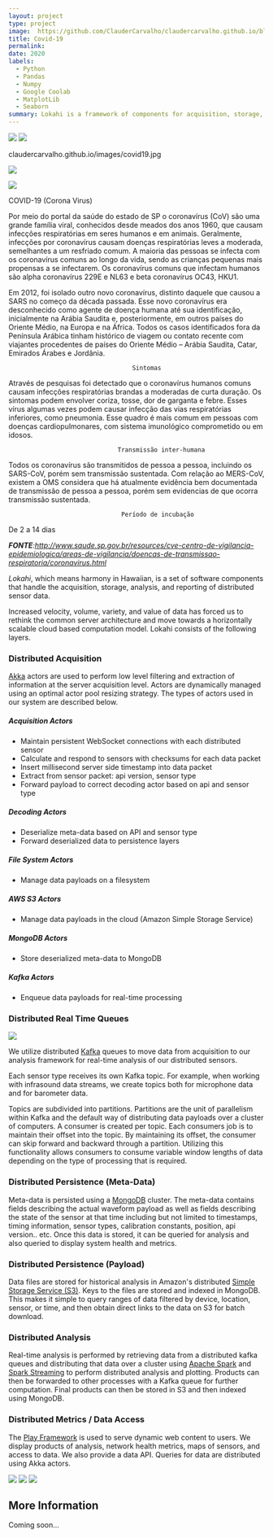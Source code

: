 ```yaml
---
layout: project
type: project
image:  https://github.com/ClauderCarvalho/claudercarvalho.github.io/blob/master/images/covid19.jpg
title: Covid-19
permalink: 
date: 2020
labels:
  - Python
  - Pandas
  - Numpy
  - Google Coolab
  - MatplotLib
  - Seaborn
summary: Lokahi is a framework of components for acquisition, storage, andlysis, and reporting of real-time distributed transient data.
---
```


<img class="ui image" src="{{ site.baseurl }}/images/opq-screenshot.png">

<img class="ui image" src="{{ site.baseurl }}/images/covid19.jpg">


claudercarvalho.github.io/images/covid19.jpg

![](claudercarvalho.github.io/images/covid19.jpg)


<img src="https://github.com/ClauderCarvalho/claudercarvalho.github.io/blob/master/images/covid19.jpg">

   COVID-19 (Corona Virus)

Por meio do portal da saúde do estado de SP o coronavírus (CoV) são uma grande família viral, conhecidos desde meados dos anos 1960, que causam infecções respiratórias em seres humanos e em animais. Geralmente, infecções por coronavírus causam doenças respiratórias leves a moderada, semelhantes a um resfriado comum. A maioria das pessoas se infecta com os coronavírus comuns ao longo da vida, sendo as crianças pequenas mais propensas a se infectarem. Os coronavírus comuns que infectam humanos são alpha coronavírus 229E e NL63 e beta coronavírus OC43, HKU1.

Em 2012, foi isolado outro novo coronavírus, distinto daquele que causou a SARS no começo da década passada. Esse novo coronavírus era desconhecido como agente de doença humana até sua identificação, inicialmente na Arábia Saudita e, posteriormente, em outros países do Oriente Médio, na Europa e na África. Todos os casos identificados fora da Península Arábica tinham histórico de viagem ou contato recente com viajantes procedentes de países do Oriente Médio – Arábia Saudita, Catar, Emirados Árabes e Jordânia.

                                      Sintomas

Através de pesquisas foi detectado que o  coronavírus humanos comuns causam infecções respiratórias brandas a moderadas de curta duração. Os sintomas podem envolver coriza, tosse, dor de garganta e febre. Esses vírus algumas vezes podem causar infecção das vias respiratórias inferiores, como pneumonia. Esse quadro é mais comum em pessoas com doenças cardiopulmonares, com sistema imunológico comprometido ou em idosos.

                                  Transmissão inter-humana
 
Todos os coronavírus são transmitidos de pessoa a pessoa, incluindo os SARS-CoV, porém sem transmissão sustentada. Com relação ao MERS-CoV, existem a OMS considera que há atualmente evidência bem documentada de transmissão de pessoa a pessoa, porém sem evidencias de que ocorra transmissão sustentada.


                                   Período de incubação

De 2 a 14 dias

_**FONTE**:http://www.saude.sp.gov.br/resources/cve-centro-de-vigilancia-epidemiologica/areas-de-vigilancia/doencas-de-transmissao-respiratoria/coronavirus.html_













*Lokahi*, which means harmony in Hawaiian, is a set of software components that handle the acquisition, storage, 
analysis, and reporting of distributed sensor data. 

Increased velocity, volume, variety, and value of data has forced us to rethink the common server architecture and move 
towards a horizontally scalable cloud based computation model. Lokahi consists of the following layers.

### Distributed Acquisition
[Akka](http://akka.io/) actors are used to perform low level filtering and extraction of information at the server acquisition level. 
Actors are dynamically managed using an optimal actor pool resizing strategy. The types of actors used in our system are 
described below. 
 
##### Acquisition Actors
* Maintain persistent WebSocket connections with each distributed sensor
* Calculate and respond to sensors with checksums for each data packet
* Insert millisecond server side timestamp into data packet
* Extract from sensor packet: api version, sensor type
* Forward payload to correct decoding actor based on api and sensor type

##### Decoding Actors
* Deserialize meta-data based on API and sensor type
* Forward deserialized data to persistence layers

##### File System Actors
* Manage data payloads on a filesystem

##### AWS S3 Actors
* Manage data payloads in the cloud (Amazon Simple Storage Service)

##### MongoDB Actors
* Store deserialized meta-data to MongoDB

##### Kafka Actors
* Enqueue data payloads for real-time processing

### Distributed Real Time Queues
<img src="../images/lokahi-kafka.png" class="ui large image">

We utilize distributed [Kafka](http://kafka.apache.org/) queues to move data from acquisition to our analysis framework for real-time analysis of
our distributed sensors. 

Each sensor type receives its own Kafka topic. For example, when working with infrasound data
streams, we create topics both for microphone data and for barometer data. 

Topics are subdivided into partitions. Partitions are the unit of parallelism within Kafka and the default way of 
distributing data payloads over a cluster of computers. A consumer is created per topic. Each consumers job is to
maintain their offset into the topic. By maintaining its offset, the consumer can skip forward and backward through a 
partition. Utilizing this functionality allows consumers to consume variable window lengths of data depending on the
type of processing that is required.

### Distributed Persistence (Meta-Data)
Meta-data is persisted using a [MongoDB](https://www.mongodb.com/) cluster. The meta-data contains fields describing the actual waveform payload as
well as fields describing the state of the sensor at that time including but not limited to timestamps, timing 
information, sensor types, calibration constants, position, api version.. etc. Once this data is stored, it can be
queried for analysis and also queried to display system health and metrics.

### Distributed Persistence (Payload)
Data files are stored for historical analysis in Amazon's distributed 
[Simple Storage Service (S3)](https://aws.amazon.com/s3/). Keys to the files are stored and indexed in MongoDB. 
This makes it simple to query ranges of data filtered by device, location, sensor, or time, and then obtain direct links
to the data on S3 for batch download.

### Distributed Analysis
Real-time analysis is performed by retrieving data from a distributed kafka queues and distributing that data over a
cluster using [Apache Spark](http://spark.apache.org/) and [Spark Streaming](http://spark.apache.org/streaming/) 
to perform distributed analysis and plotting. Products can then be forwarded to other processes with a Kafka queue for 
further computation. Final products can then be stored in S3 and then indexed using MongoDB.

### Distributed Metrics / Data Access
The [Play Framework](https://www.playframework.com/) is used to serve dynamic web content to users. We display products 
of analysis, network health metrics, maps of sensors, and access to data. We also provide a data API. Queries for data 
are distributed using Akka actors.

<img src="../images/lokahi-map.png" class="ui large image">

<img src="../images/lokahi-stats.png" class="ui large image">

<img src="../images/lokahi-list.png" class="ui large image">

## More Information

Coming soon...

